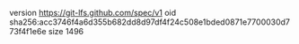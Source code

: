 version https://git-lfs.github.com/spec/v1
oid sha256:acc3746f4a6d355b682dd8d97df4f24c508e1bded0871e7700030d773f4f1e6e
size 1496
